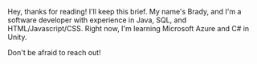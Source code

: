 Hey, thanks for reading! I'll keep this brief.
My name's Brady, and I'm a software developer with experience in Java, SQL, and HTML/Javascript/CSS. Right now, I'm learning Microsoft Azure and C# in Unity.

Don't be afraid to reach out!

<!---
brady-ab/brady-ab is a ✨ special ✨ repository because its `README.md` (this file) appears on your GitHub profile.
You can click the Preview link to take a look at your changes.
--->
